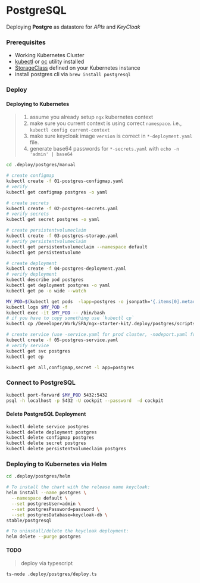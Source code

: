 # PostgreSQL

Deploying **Postgre** as datastore for _APIs_ and _KeyCloak_

### Prerequisites

- Working Kubernetes Cluster
- [kubectl](https://kubernetes.io/docs/tasks/tools/install-kubectl/) or [oc](https://docs.openshift.com/container-platform/3.11/cli_reference/get_started_cli.html) utility installed
- [StorageClass](https://kubernetes.io/docs/concepts/storage/storage-classes/) defined on your Kubernetes instance
- install postgres cli via `brew install postgresql`

### Deploy

#### Deploying to Kubernetes

> 1. assume you already setup `ngx` kubernetes context
> 2. make sure you current context is using correct `namespace`. i.e., `kubectl config current-context`
> 3. make sure keycloak image `version` is correct in `*-deployment.yaml` file.
> 4. generate base64 passwords for `*-secrets.yaml` with `echo -n 'admin' | base64`

```bash
cd .deploy/postgres/manual

# create configmap
kubectl create -f 01-postgres-configmap.yaml
# verify
kubectl get configmap postgres -o yaml

# create secrets
kubectl create -f 02-postgres-secrets.yaml
# verify secrets
kubectl get secret postgres -o yaml

# create persistentvolumeclaim
kubectl create -f 03-postgres-storage.yaml
# verify persistentvolumeclaim
kubectl get persistentvolumeclaim --namespace default
kubectl get persistentvolume

# create deployment
kubectl create -f 04-postgres-deployment.yaml
# verify deployment
kubectl describe pod postgres
kubectl get deployment postgres -o yaml
kubectl get po -o wide --watch

MY_POD=$(kubectl get pods  -lapp=postgres -o jsonpath='{.items[0].metadata.name}')
kubectl logs $MY_POD -f
kubectl exec -it $MY_POD -- /bin/bash
# if you have to copy something use `kubectl cp`
kubectl cp /Developer/Work/SPA/ngx-starter-kit/.deploy/postgres/scripts/create_databases.sh $MY_POD:/tmp/test.sh

# create service (use -service.yaml for prod cluster, -nodeport.yaml for development)
kubectl create -f 05-postgres-service.yaml
# verify service
kubectl get svc postgres
kubectl get ep

kubectl get all,configmap,secret -l app=postgres
```

### Connect to PostgreSQL

```bash
kubectl port-forward $MY_POD 5432:5432
psql -h localhost -p 5432 -U cockpit --password  -d cockpit
```

#### Delete PostgreSQL Deployment

```bash
kubectl delete service postgres
kubectl delete deployment postgres
kubectl delete configmap postgres
kubectl delete secret postgres
kubectl delete persistentvolumeclaim postgres
```

### Deploying to Kubernetes via Helm
```bash
cd .deploy/postgres/helm

# To install the chart with the release name keycloak:
helm install --name postgres \
  --namespace default \
  --set postgresUser=admin \
  --set postgresPassword=password \
  --set postgresDatabase=keycloak-db \
stable/postgresql

# To uninstall/delete the keycloak deployment:
helm delete --purge postgres
```

#### TODO

> deploy via typescript

```bash
ts-node .deploy/postgres/deploy.ts
```
